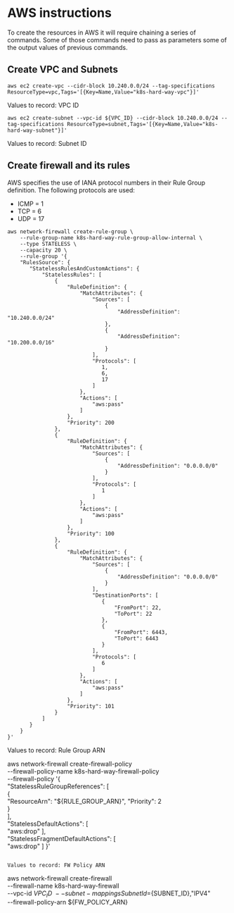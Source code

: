 # AWS instructions

To create the resources in AWS it will require chaining a series of commands. Some of those commands need to pass
as parameters some of the output values of previous commands.

## Create VPC and Subnets

```
aws ec2 create-vpc --cidr-block 10.240.0.0/24 --tag-specifications ResourceType=vpc,Tags='[{Key=Name,Value="k8s-hard-way-vpc"}]'
```

Values to record: VPC ID

```
aws ec2 create-subnet --vpc-id ${VPC_ID} --cidr-block 10.240.0.0/24 --tag-specifications ResourceType=subnet,Tags='[{Key=Name,Value="k8s-hard-way-subnet"}]'
```

Values to record: Subnet ID

## Create firewall and its rules

AWS specifies the use of IANA protocol numbers in their Rule Group definition.
The following protocols are used:
 - ICMP = 1
 - TCP = 6
 - UDP = 17

```
aws network-firewall create-rule-group \
    --rule-group-name k8s-hard-way-rule-group-allow-internal \
    --type STATELESS \
    --capacity 20 \
    --rule-group '{                                                     
    "RulesSource": {                                                    
       "StatelessRulesAndCustomActions": {                              
           "StatelessRules": [                                          
               {                                                        
                   "RuleDefinition": {                                  
                       "MatchAttributes": {                             
                           "Sources": [                                 
                               {                                        
                                   "AddressDefinition": "10.240.0.0/24" 
                               },                                       
                               {                                        
                                   "AddressDefinition": "10.200.0.0/16" 
                               }                                        
                           ],                                           
                           "Protocols": [                               
                              1,                                   
                              6,                                    
                              17                                    
                           ]                                            
                       },                                               
                       "Actions": [                                     
                           "aws:pass"                                   
                       ]                                               
                   },                                                    
                   "Priority": 200                                  
               },
               {                                                        
                   "RuleDefinition": {                                  
                       "MatchAttributes": {                             
                           "Sources": [                                 
                               {                                        
                                   "AddressDefinition": "0.0.0.0/0"     
                               }                                        
                           ],                                           
                           "Protocols": [                               
                              1
                           ]                                            
                       },                                               
                       "Actions": [                                     
                           "aws:pass"                                   
                       ]                                               
                   },                                                    
                   "Priority": 100                                  
               },                                                       
               {                                                        
                   "RuleDefinition": {                                  
                       "MatchAttributes": {                             
                           "Sources": [                                 
                               {                                        
                                   "AddressDefinition": "0.0.0.0/0"     
                               }                                        
                           ],                                           
                           "DestinationPorts": [                        
                              {                                         
                                  "FromPort": 22,                       
                                  "ToPort": 22
                              },                                        
                              {                                         
                                  "FromPort": 6443,                     
                                  "ToPort": 6443                       
                              }                                         
                           ],                                           
                           "Protocols": [                               
                              6                                    
                           ]                                            
                       },                                               
                       "Actions": [                                     
                           "aws:pass"                                   
                       ]                                               
                   },                                                    
                   "Priority": 101                                  
               }                                                        
           ]                                                            
       }                                                                
    }                                                                   
}'
```

Values to record: Rule Group ARN

aws network-firewall create-firewall-policy \
    --firewall-policy-name k8s-hard-way-firewall-policy \
    --firewall-policy '{                       
    "StatelessRuleGroupReferences": [          
        {                                      
            "ResourceArn": "${RULE_GROUP_ARN}",
            "Priority": 2                      
        }                                      
    ],                                         
    "StatelessDefaultActions": [               
        "aws:drop"
    ],                                         
    "StatelessFragmentDefaultActions": [       
        "aws:drop"
    ]
}'
```

Values to record: FW Policy ARN

```
aws network-firewall create-firewall \
  --firewall-name k8s-hard-way-firewall \
  --vpc-id ${VPC_ID} \
  --subnet-mappings SubnetId=${SUBNET_ID},"IPV4" \
  --firewall-policy-arn ${FW_POLICY_ARN}
```

